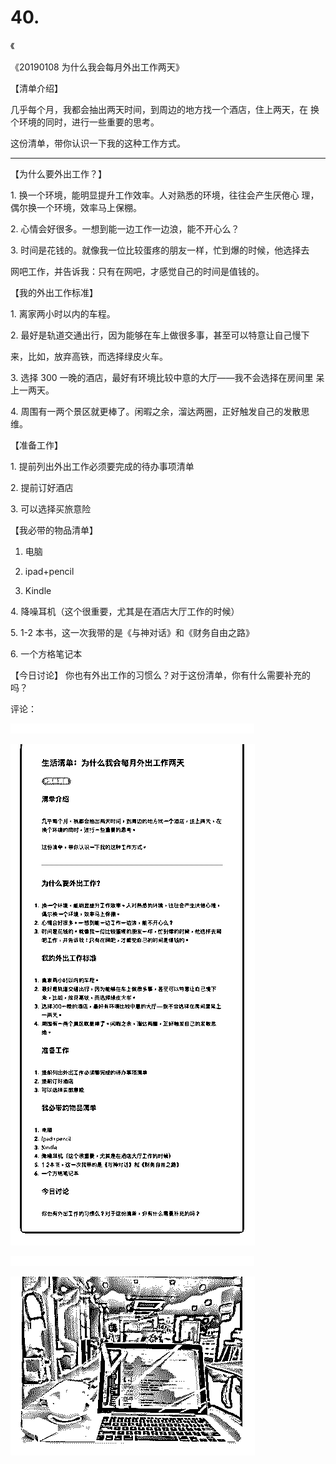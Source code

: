 # 40.

《

《20190108 为什么我会每月外出工作两天》

【清单介绍】

几乎每个月，我都会抽出两天时间，到周边的地方找一个酒店，住上两天，在 换个环境的同时，进行一些重要的思考。

这份清单，带你认识一下我的这种工作方式。

---

【为什么要外出工作？】

1\. 换一个环境，能明显提升工作效率。人对熟悉的环境，往往会产生厌倦心 理，偶尔换一个环境，效率马上保棚。

2\. 心情会好很多。一想到能一边工作一边浪，能不开心么？

3\. 时间是花钱的。就像我一位比较蛋疼的朋友一样，忙到爆的时候，他选择去

网吧工作，并告诉我：只有在网吧，才感觉自己的时间是值钱的。

【我的外出工作标准】

1\. 离家两小时以内的车程。

2\. 最好是轨道交通出行，因为能够在车上做很多事，甚至可以特意让自己慢下

来，比如，放弃高铁，而选择绿皮火车。

3\. 选择 300 一晚的酒店，最好有环境比较中意的大厅——我不会选择在房间里 呆上一两天。

4\. 周围有一两个景区就更棒了。闲暇之余，溜达两圈，正好触发自己的发散思 维。

【准备工作】

1\. 提前列出外出工作必须要完成的待办事项清单

2\. 提前订好酒店

3\. 可以选择买旅意险

【我必带的物品清单】

1.  电脑

2.  ipad+pencil

3.  Kindle

4\. 降噪耳机（这个很重要，尤其是在酒店大厅工作的时候）

5\. 1-2 本书，这一次我带的是《与神对话》和《财务自由之路》

6\. 一个方格笔记本

【今日讨论】 你也有外出工作的习惯么？对于这份清单，你有什么需要补充的吗？

评论：

![image](img/Image_081.png)

![image](img/Image_082.png)

![image](img/Image_083.png)

![image](img/Image_084.png)